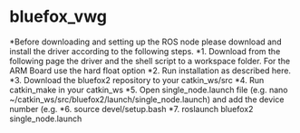 # bluefox_vwg
*Before downloading and setting up the ROS node please download and install the driver according to the following steps.
*1. Download from the following page the driver and the shell script to a workspace folder. For the ARM Board use the hard float option
*2. Run installation as described here.
*3. Download the bluefox2 repository to your catkin_ws/src 
*4. Run catkin_make in your catkin_ws
*5. Open single_node.launch file (e.g. nano ~/catkin_ws/src/bluefox2/launch/single_node.launch) and add the device number (e.g. <arg name="device" default="25000060"/>
*6. source devel/setup.bash
*7. roslaunch bluefox2 single_node.launch 

